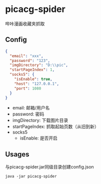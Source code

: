 # picacg-spider
哔咔漫画收藏夹抓取

## Config
```json
{
  "email": "xxx",
  "password": "123",
  "imgDirectory": "D:\\pic",
  "startPageIndex": 1,
  "socks5": {
    "isEnable": true,
    "host": "127.0.0.1",
    "port": 1080
  }
}
```
- email: 邮箱/用户名
- password: 密码
- imgDirectory: 下载图片目录
- startPageIndex: 抓取起始页数（从旧到新）
- socks5
    - isEnable: 是否开启

## Usages
与picacg-spider.jar同级目录创建config.json
```shell script
java -jar picacg-spider
```
